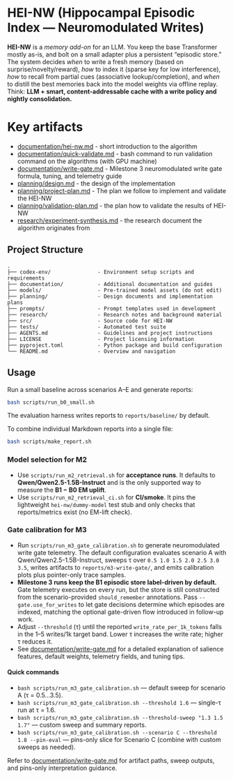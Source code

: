 # HEI-NW (Hippocampal Episodic Index — Neuromodulated Writes)

**HEI-NW** is a *memory add-on* for an LLM. You keep the base Transformer mostly as-is, and bolt on a small adapter plus a persistent “episodic store.” The system decides *when* to write a fresh memory (based on surprise/novelty/reward), *how* to index it (sparse key for low interference), *how* to recall from partial cues (associative lookup/completion), and *when* to distill the best memories back into the model weights via offline replay. Think: **LLM + smart, content-addressable cache with a write policy and nightly consolidation.**&#x20;

# Key artifacts
- [documentation/hei-nw.md](documentation/hei-nw.md) - short introduction to the algorithm
- [documentation/quick-validate.md](documentation/quick-validate.md) - bash command to run validation command on the algorithms (with GPU machine)
- [documentation/write-gate.md](documentation/write-gate.md) - Milestone 3 neuromodulated write gate formula, tuning, and telemetry guide
- [planning/design.md](planning/design.md) - the design of the implementation
- [planning/project-plan.md](planning/project-plan.md) - The plan we follow to implement and validate the HEI-NW
- [planning/validation-plan.md](planning/validation-plan.md) - the plan how to validate the results of HEI-NW
- [research/experiment-synthesis.md](research/experiment-synthesis.md) - the research document the algorithm originates from

## Project Structure

```text
.
├── codex-env/               - Environment setup scripts and requirements
├── documentation/           - Additional documentation and guides
├── models/                  - Pre-trained model assets (do not edit)
├── planning/                - Design documents and implementation plans
├── prompts/                 - Prompt templates used in development
├── research/                - Research notes and background material
├── src/                     - Source code for HEI-NW
├── tests/                   - Automated test suite
├── AGENTS.md                - Guidelines and project instructions
├── LICENSE                  - Project licensing information
├── pyproject.toml           - Python package and build configuration
└── README.md                - Overview and navigation
```

## Usage

Run a small baseline across scenarios A–E and generate reports:

```bash
bash scripts/run_b0_small.sh
```

The evaluation harness writes reports to `reports/baseline/` by default.

To combine individual Markdown reports into a single file:

```bash
bash scripts/make_report.sh
```

### Model selection for M2

- Use `scripts/run_m2_retrieval.sh` for **acceptance runs**. It defaults to
  **Qwen/Qwen2.5-1.5B-Instruct** and is the only supported way to measure the
  **B1 − B0 EM uplift**.
- Use `scripts/run_m2_retrieval_ci.sh` for **CI/smoke**. It pins the
  lightweight `hei-nw/dummy-model` test stub and only checks that
  reports/metrics exist (no EM-lift check).

### Gate calibration for M3

- Run `scripts/run_m3_gate_calibration.sh` to generate neuromodulated write gate
  telemetry. The default configuration evaluates scenario A with Qwen/Qwen2.5-1.5B-Instruct,
  sweeps τ over `0.5 1.0 1.5 2.0 2.5 3.0 3.5`, writes artifacts to
  `reports/m3-write-gate/`, and emits calibration plots plus pointer-only trace
  samples.
- **Milestone 3 runs keep the B1 episodic store label-driven by default.** Gate
  telemetry executes on every run, but the store is still constructed from the
  scenario-provided `should_remember` annotations. Pass
  `--gate.use_for_writes` to let gate decisions determine which episodes are
  indexed, matching the optional gate-driven flow introduced in follow-up work.
- Adjust `--threshold` (τ) until the reported `write_rate_per_1k_tokens` falls in the
  1–5 writes/1k target band. Lower τ increases the write rate; higher τ reduces it.
- See [documentation/write-gate.md](documentation/write-gate.md) for a detailed
  explanation of salience features, default weights, telemetry fields, and tuning tips.

#### Quick commands

- `bash scripts/run_m3_gate_calibration.sh` — default sweep for scenario A (τ = 0.5…3.5).
- `bash scripts/run_m3_gate_calibration.sh --threshold 1.6` — single-τ run at τ = 1.6.
- `bash scripts/run_m3_gate_calibration.sh --threshold-sweep "1.3 1.5 1.7"` — custom sweep and summary reports.
- `bash scripts/run_m3_gate_calibration.sh --scenario C --threshold 1.8 --pin-eval` — pins-only slice for Scenario C (combine with custom sweeps as needed).

Refer to [documentation/write-gate.md](documentation/write-gate.md) for artifact
paths, sweep outputs, and pins-only interpretation guidance.
